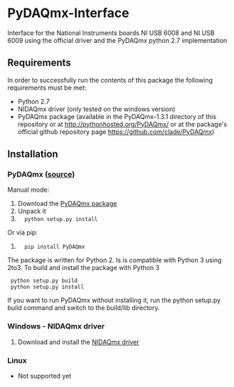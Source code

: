 # PyDAQmx-Interface
Interface for the National Instruments boards NI USB 6008 and NI USB 6009 using the official driver and the PyDAQmx python 2.7 implementation


## Requirements
In order to successfully run the contents of this package the following requirements must be met:

* Python 2.7
* NIDAQmx driver (only tested on the windows version)
* PyDAQmx package (available in the PyDAQmx-1.3.1 directory of this repository or at http://pythonhosted.org/PyDAQmx/ or at the package's official github repository page https://github.com/clade/PyDAQmx)

## Installation 
### PyDAQmx ([source](http://pythonhosted.org/PyDAQmx/))

Manual mode:

1. Download the [PyDAQmx package](https://pypi.python.org/packages/source/P/PyDAQmx/PyDAQmx-1.3.1.tar.gz)
2. Unpack it 
3. ```  python setup.py install```

Or via pip:

1. ```  pip install PyDAQmx```

The package is written for Python 2. Is is compatible with Python 3 using 2to3. To build and install the package with Python 3

     python setup.py build
     python setup.py install


If you want to run PyDAQmx without installing it, run the python setup.py build command and switch to the build/lib directory.

### Windows - NIDAQmx driver
1. Download and install the [NIDAQmx driver](http://ftp.ni.com/support/softlib/multifunction_daq/nidaqmx/9.8/NIDAQ980f3_downloader.exe)


### Linux 

* Not supported yet